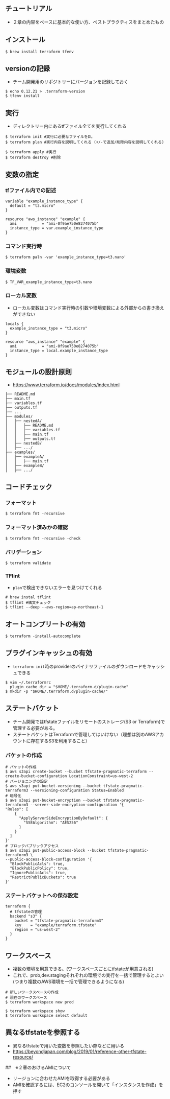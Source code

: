 ## チュートリアル
- ２章の内容をベースに基本的な使い方、ベストプラクティスをまとめたもの

## インストール
```
$ brew install terraform tfenv 
```

## versionの記録
- チーム開発用のリポジトリーにバージョンを記録しておく
```
$ echo 0.12.21 > .terraform-version
$ tfenv install

```
## 実行
- ディレクトリー内にあるtfファイル全てを実行してくれる
```
$ terraform init #実行に必要なファイルをDL
$ terraform plan #実行内容を説明してくれる (+/-で追加/削除内容を説明してくれる)

$ terraform apply #実行
$ terraform destroy #削除
```

## 変数の指定
### tfファイル内での記述
```
variable "example_instance_type" {
  default = "t3.micro"
}

resource "aws_instance" "example" {
  ami           = "ami-0f9ae750e8274075b"
  instance_type = var.example_instance_type
}
```

### コマンド実行時
```
$ terraform paln -var 'example_instance_type=t3.nano'
```

### 環境変数
```
$ TF_VAR_example_instance_type=t3.nano
```
### ローカル変数
- ローカル変数はコマンド実行時の引数や環境変数による外部からの書き換えができない
```
locals {
  example_instance_type = "t3.micro"
}

resource "aws_instance" "example" {
  ami           = "ami-0f9ae750e8274075b"
  instance_type = local.example_instance_type
}
```

## モジュールの設計原則
- https://www.terraform.io/docs/modules/index.html
```
├── README.md
├── main.tf
├── variables.tf
├── outputs.tf
├── ...
├── modules/
│   ├── nestedA/
│   │   ├── README.md
│   │   ├── variables.tf
│   │   ├── main.tf
│   │   ├── outputs.tf
│   ├── nestedB/
│   ├── .../
├── examples/
│   ├── exampleA/
│   │   ├── main.tf
│   ├── exampleB/
│   ├── .../
```


## コードチェック
### フォーマット
```
$ terraform fmt -recursive
```
### フォーマット済みかの確認
```
$ terraform fmt -recursive -check
```
### バリデーション
```
$ terraform validate
```

### TFlint
- `plan`で検出できないエラーを見つけてくれる
```
# brew instal tflint
$ tflint #構文チェック
$ tflint --deep --aws-region=ap-northeast-1
```

## オートコンプリートの有効
```
$ terraform -install-autocomplete
```
## プラグインキャッシュの有効
- `terraform init`時のproviderのバイナリファイルのダウンロードをキャッシュできる
```
$ vim ~/.terraformrc
  plugin_cache_dir = "$HOME/.terraform.d/plugin-cache"
$ mkdir -p "$HOME/.terraform.d/plugin-cache/"
```

## ステートバケット
- チーム開発ではtfstateファイルをリモートのストレージ(S3 or Terraform)で管理する必要がある。
- ステートバケットはTerraformで管理してはいけない（理想は別のAWSアカウントに存在するS3を利用すること）
### バケットの作成
```
# バケットの作成
$ aws s3api create-bucket --bucket tfstate-pragmatic-terraform --create-bucket-configuration LocationConstraint=us-west-2
# バージョニングの設定
$ aws s3api put-bucket-versioning --bucket tfstate-pragmatic-terraform3 --versioning-configuration Status=Enabled 
# 暗号化
$ aws s3api put-bucket-encryption --bucket tfstate-pragmatic-terraform3 --server-side-encryption-configuration '{
"Rules": [
    {
      "ApplyServerSideEncryptionByDefault": {
        "SSEAlgorithm": "AES256"
      }
    }
  ]
}'
# ブロックパブリックアクセス
$ aws s3api put-public-access-block --bucket tfstate-pragmatic-terraform3 \
--public-access-block-configuration '{
  "BlockPublicAcls": true, 
  "BlockPublicPolicy": true,
  "IgnorePublicAcls": true,
  "RestrictPublicBuckets": true
}'
```

### ステートバケットへの保存設定
```
terraform {
  # tfstateの管理
  backend "s3" {
    bucket = "tfstate-pragmatic-terraform3"
    key    = "example/terraform.tfstate"
    region = "us-west-2"
  }
}
```

## ワークスペース
- 複数の環境を用意できる。(ワークスペースごとにtfstateが用意される)
- これで、prob,dev.stagingそれぞれの環境での実行を一括で管理するとよい(つまり複数のAWS環境を一括で管理できるようになる)
```
# 新しいワークスペースの作成
# 現在のワークスペース
$ terraform workspace new prod

$ terraform workspace show
$ terraform workspace select default
```
## 異なるtfstateを参照する
- 異なるtfstateで用いた変数を参照したい際などに用いる
- https://beyondjapan.com/blog/2019/01/reference-other-tfstate-resource/

##　※２章のおけるAMIについて
- リージョンに合わせたAMIを取得する必要がある
- AMIを確認するには、EC2のコンソールを開いて「インスタンスを作成」を押す
